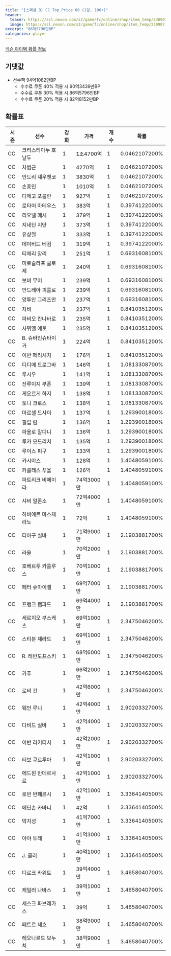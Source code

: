 ```yaml
---
title: "[스페셜 B] CC Top Price 60 (1강, 106+)"
header:
  teaser: https://ssl.nexon.com/s2/game/fc/online/shop/item_temp/230907_special_b9244v59dhjj15/200233086_s.png
  image: https://ssl.nexon.com/s2/game/fc/online/shop/item_temp/230907_special_b9244v59dhjj15/200233086_s.png
excerpt: "86억5796만BP"
categories: player
---
```

[넥슨 아이템 확률 정보](http://iteminfo.nexon.com/probability/fco?sn=7429)

## 기댓값
- 선수팩 94억1082만BP
  - 수수료 쿠폰 40% 적용 시 90억3439만BP
  - 수수료 쿠폰 30% 적용 시 86억5796만BP
  - 수수료 쿠폰 20% 적용 시 82억8152만BP


## 확률표

|시즌|선수|강화|가격|개수|확률|
|---|---|---|---|---|---|
|CC|크리스티아누 호날두|1|1조4700억|1|0.0462107200%|
|CC|차범근|1|4270억|1|0.0462107200%|
|CC|안드리 셰우첸코|1|3830억|1|0.0462107200%|
|CC|손흥민|1|1010억|1|0.0462107200%|
|CC|디에고 포를란|1|927억|1|0.0462107200%|
|CC|로타어 마테우스|1|383억|1|0.3974122000%|
|CC|리오넬 메시|1|379억|1|0.3974122000%|
|CC|지네딘 지단|1|373억|1|0.3974122000%|
|CC|유상철|1|333억|1|0.3974122000%|
|CC|데이비드 베컴|1|319억|1|0.3974122000%|
|CC|티에리 앙리|1|251억|1|0.6931608100%|
|CC|미로슬라프 클로제|1|240억|1|0.6931608100%|
|CC|보비 무어|1|239억|1|0.6931608100%|
|CC|안드레아 피를로|1|239억|1|0.6931608100%|
|CC|앙투안 그리즈만|1|237억|1|0.6931608100%|
|CC|차비|1|237억|1|0.8410351200%|
|CC|파비오 칸나바로|1|235억|1|0.8410351200%|
|CC|사뮈엘 에토|1|235억|1|0.8410351200%|
|CC|B. 슈바인슈타이거|1|224억|1|0.8410351200%|
|CC|이반 페리시치|1|176억|1|0.8410351200%|
|CC|디디에 드로그바|1|146억|1|1.0813308700%|
|CC|루시우|1|141억|1|1.0813308700%|
|CC|잔루이지 부폰|1|139억|1|1.0813308700%|
|CC|게오르게 하지|1|138억|1|1.0813308700%|
|CC|토니 크로스|1|138억|1|1.0813308700%|
|CC|마르셀 드사이|1|137억|1|1.2939001800%|
|CC|필립 람|1|136억|1|1.2939001800%|
|CC|파올로 말디니|1|136억|1|1.2939001800%|
|CC|루카 모드리치|1|135억|1|1.2939001800%|
|CC|루이스 피구|1|133억|1|1.2939001800%|
|CC|카시야스|1|128억|1|1.4048059100%|
|CC|카를레스 푸욜|1|126억|1|1.4048059100%|
|CC|파트리크 비에이라|1|74억3000만|1|1.4048059100%|
|CC|샤비 알론소|1|72억4000만|1|1.4048059100%|
|CC|하비에르 마스체라노|1|72억|1|1.4048059100%|
|CC|티아구 실바|1|71억9000만|1|2.1903881700%|
|CC|라울|1|70억2000만|1|2.1903881700%|
|CC|호베르투 카를루스|1|70억1000만|1|2.1903881700%|
|CC|페터 슈마이켈|1|69억7000만|1|2.1903881700%|
|CC|프랭크 램파드|1|69억4000만|1|2.1903881700%|
|CC|세르지오 부스케츠|1|69억1000만|1|2.3475046200%|
|CC|스티븐 제라드|1|69억1000만|1|2.3475046200%|
|CC|R. 레반도프스키|1|68억6000만|1|2.3475046200%|
|CC|카푸|1|66억2000만|1|2.3475046200%|
|CC|로비 킨|1|42억6000만|1|2.3475046200%|
|CC|웨인 루니|1|42억4000만|1|2.9020332700%|
|CC|다비드 실바|1|42억4000만|1|2.9020332700%|
|CC|이반 라키티치|1|42억2000만|1|2.9020332700%|
|CC|티보 쿠르투아|1|42억1000만|1|2.9020332700%|
|CC|에드윈 반데르사르|1|42억1000만|1|2.9020332700%|
|CC|로빈 반페르시|1|42억1000만|1|3.3364140500%|
|CC|에딘손 카바니|1|42억|1|3.3364140500%|
|CC|박지성|1|41억7000만|1|3.3364140500%|
|CC|야야 투레|1|41억3000만|1|3.3364140500%|
|CC|J. 콜러|1|40억1000만|1|3.3364140500%|
|CC|디르크 카위트|1|39억4000만|1|3.4658040700%|
|CC|케일러 나바스|1|39억1000만|1|3.4658040700%|
|CC|세스크 파브레가스|1|39억|1|3.4658040700%|
|CC|페트르 체흐|1|38억9000만|1|3.4658040700%|
|CC|레오나르도 보누치|1|38억9000만|1|3.4658040700%|
